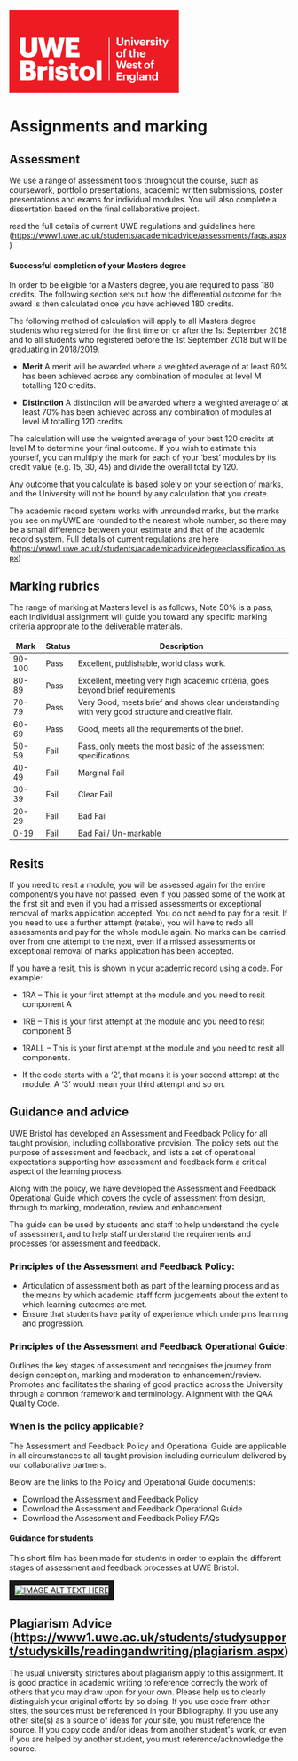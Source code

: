 ![alt text][UWElogo]

[UWElogo]: /images/UWE_Bristol_logo.svg "UWE Bristol Logo"
# Assignments and marking

## Assessment
We use a range of assessment tools throughout the course, such as coursework, portfolio presentations, academic written submissions, poster presentations and exams for individual modules. You will also complete a dissertation based on the final collaborative project.

read the full details of current UWE regulations and guidelines here (https://www1.uwe.ac.uk/students/academicadvice/assessments/faqs.aspx)

#### Successful completion of your Masters degree
In order to be eligible for a Masters degree, you are required to pass 180 credits. The following section sets out how the differential outcome for the award is then calculated once you have achieved 180 credits.

The following method of calculation will apply to all Masters degree students who registered for the first time on or after the 1st September 2018 and to all students who registered before the 1st September 2018 but will be graduating in 2018/2019.

* **Merit** A merit will be awarded where a weighted average of at least 60% has been achieved across any combination of modules at level M totalling 120 credits.

* **Distinction** A distinction will be awarded where a weighted average of at least 70% has been achieved across any combination of modules at level M totalling 120 credits.

The calculation will use the weighted average of your best 120 credits at level M to determine your final outcome. If you wish to estimate this yourself, you can multiply the mark for each of your ‘best’ modules by its credit value (e.g. 15, 30, 45) and divide the overall total by 120.

Any outcome that you calculate is based solely on your selection of marks, and the University will not be bound by any calculation that you create.

The academic record system works with unrounded marks, but the marks you see on myUWE are rounded to the nearest whole number, so there may be a small difference between your estimate and that of the academic record system.
Full details of current regulations are here (https://www1.uwe.ac.uk/students/academicadvice/degreeclassification.aspx)

## Marking rubrics
The range of marking at Masters level is as follows, Note 50% is a pass, each individual assignment will guide you toward any specific marking criteria appropriate to the deliverable materials.

|  Mark | Status |Description |
|-----|-----|-----|
| 90-100| Pass  |Excellent, publishable, world class work.|
| 80-89 | Pass | Excellent, meeting very high academic criteria, goes beyond brief requirements.|
| 70-79 | Pass | Very Good, meets brief and shows clear understanding with very good structure and creative flair.|
| 60-69 | Pass | Good, meets all the requirements of the brief.|
| 50-59 | Fail | Pass, only meets the most basic of the assessment specifications. |
| 40-49 | Fail | Marginal Fail |
| 30-39 | Fail | Clear Fail |
| 20-29 | Fail | Bad Fail |
|  0-19 | Fail | Bad Fail/ Un-markable |


 ## Resits
 If you need to resit a module, you will be assessed again for the entire component/s you have not passed, even if you passed some of the work at the first sit and even if you had a missed assessments or exceptional removal of marks application accepted. You do not need to pay for a resit. If you need to use a further attempt (retake), you will have to redo all assessments and pay for the whole module again. No marks can be carried over from one attempt to the next, even if a missed assessments or exceptional removal of marks application has been accepted.

If you have a resit, this is shown in your academic record using a code. For example:

* 1RA – This is your first attempt at the module and you need to resit component A
* 1RB – This is your first attempt at the module and you need to resit component B
* 1RALL – This is your first attempt at the module and you need to resit all components.

* If the code starts with a ‘2’, that means it is your second attempt at the module. A ‘3’ would mean your third attempt and so on.

 ## Guidance and advice

 UWE Bristol has developed an Assessment and Feedback Policy for all taught provision, including collaborative provision. The policy sets out the purpose of assessment and feedback, and lists a set of operational expectations supporting how assessment and feedback form a critical aspect of the learning process.

Along with the policy, we have developed the Assessment and Feedback Operational Guide which covers the cycle of assessment from design, through to marking, moderation, review and enhancement.

The guide can be used by students and staff to help understand the cycle of assessment, and to help staff understand the requirements and processes for assessment and feedback.

### Principles of the Assessment and Feedback Policy:
* Articulation of assessment both as part of the learning process and as the means by which academic staff form judgements about the extent to which learning outcomes are met.
* Ensure that students have parity of experience which underpins learning and progression.
### Principles of the Assessment and Feedback Operational Guide:
Outlines the key stages of assessment and recognises the journey from design conception, marking and moderation to enhancement/review.
Promotes and facilitates the sharing of good practice across the University through a common framework and terminology.
Alignment with the QAA Quality Code.
### When is the policy applicable?
The Assessment and Feedback Policy and Operational Guide are applicable in all circumstances to all taught provision including curriculum delivered by our collaborative partners.

Below are the links to the Policy and Operational Guide documents:

* Download the Assessment and Feedback Policy
* Download the Assessment and Feedback Operational Guide
* Download the Assessment and Feedback Policy FAQs

#### Guidance for students
This short film has been made for students in order to explain the different stages of assessment and feedback processes at UWE Bristol.

<a href="http://www.youtube.com/watch?feature=player_embedded&v=wT4uBzmtRHM
" target="_blank"><img src="http://img.youtube.com/vi/wT4uBzmtRHM/0.jpg"
alt="IMAGE ALT TEXT HERE" width="640" height="480" border="10" /></a>


## Plagiarism Advice (https://www1.uwe.ac.uk/students/studysupport/studyskills/readingandwriting/plagiarism.aspx)
The usual university strictures about plagiarism apply to this assignment. It is good practice in academic writing to reference correctly the work of others that you may draw upon for your own. Please help us to clearly distinguish your original efforts by so doing.
If you use code from other sites, the sources must be referenced in your Bibliography. If you use any other site(s) as a source of ideas for your site, you must reference the source. If you copy code and/or ideas from another student's work, or even if you are helped by another student, you must reference/acknowledge the source.
